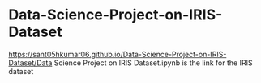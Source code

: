 # Data-Science-Project-on-IRIS-Dataset
https://sant05hkumar06.github.io/Data-Science-Project-on-IRIS-Dataset/Data Science Project on IRIS Dataset.ipynb is the link for the IRIS dataset
